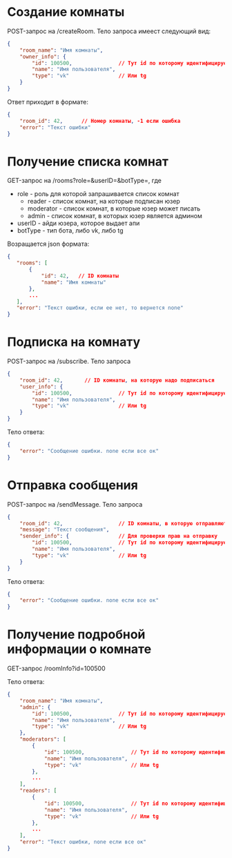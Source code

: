 # Создание комнаты

POST-запрос на /createRoom. Тело запроса имеест следующий вид:

```json
{
    "room_name": "Имя комнаты",
    "owner_info": {
        "id": 100500,               // Тут id по которому идентифицируется юзер в боте
        "name": "Имя пользователя",
        "type": "vk"                // Или tg
    }
}
```

Ответ приходит в формате:

```json
{
    "room_id": 42,      // Номер комнаты, -1 если ошибка
    "error": "Текст ошибки"
}
```

# Получение списка комнат

GET-запрос на /rooms?role=&userID=&botType=, где

* role - роль для которой запрашивается список комнат
  * reader - список комнат, на которые подписан юзер
  * moderator - список комнат, в которые юзер может писать
  * admin - список комнат, в которых юзер является админом
 * userID - айди юзера, которое выдает апи
 * botType - тип бота, либо vk, либо tg
 
 Возращается json формата:
 
 ```json
 {
    "rooms": [
        {
            "id": 42,   // ID комнаты
            "name": "Имя комнаты"
        },
        ...
    ],
    "error": "Текст ошибки, если ее нет, то вернется none"
 }
 ```

# Подписка на комнату

POST-запрос на /subscribe. Тело запроса

```json
{
    "room_id": 42,       // ID комнаты, на которую надо подписаться
    "user_info": {
        "id": 100500,               // Тут id по которому идентифицируется юзер в боте
        "name": "Имя пользователя",
        "type": "vk"                // Или tg
    }
}
```

Тело ответа:

```json
{
    "error": "Сообщение ошибки. none если все ок"
}
```

# Отправка сообщения

POST-запрос на /sendMessage. Тело запроса

```json
{
    "room_id": 42,                  // ID комнаты, в которую отправляются сообщения
    "message": "Текст сообщения",
    "sender_info": {                // Для проверки прав на отправку
        "id": 100500,               // Тут id по которому идентифицируется юзер в боте
        "name": "Имя пользователя",
        "type": "vk"                // Или tg
    }
}
```

Тело ответа:

```json
{
    "error": "Сообщение ошибки. none если все ок"
}
```

# Получение подробной информации о комнате

GET-запрос /roomInfo?id=100500

Тело ответа:

```json
{
    "room_name": "Имя комнаты",
    "admin": {
        "id": 100500,               // Тут id по которому идентифицируется юзер в боте
        "name": "Имя пользователя",
        "type": "vk"                // Или tg
    },
    "moderators": [
        {
            "id": 100500,               // Тут id по которому идентифицируется юзер в боте
            "name": "Имя пользователя",
            "type": "vk"                // Или tg
        },
        ...
    ],
    "readers": [
        {
            "id": 100500,               // Тут id по которому идентифицируется юзер в боте
            "name": "Имя пользователя",
            "type": "vk"                // Или tg
        },
        ...
    ],
    "error": "Текст ошибки, none если все ок"
}
```
